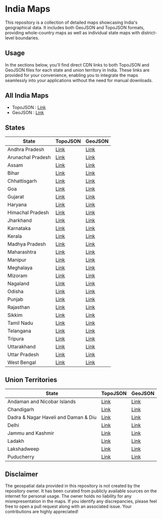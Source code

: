 # India Maps
This repository is a collection of detailed maps showcasing India's geographical data. It includes both GeoJSON and TopoJSON formats, providing whole-country maps as well as individual state maps with district-level boundaries.

## Usage

In the sections below, you'll find direct CDN links to both TopoJSON and GeoJSON files for each state and union territory in India. These links are provided for your convenience, enabling you to integrate the maps seamlessly into your applications without the need for manual downloads.

## All India Maps

- TopoJSON : [Link](https://cdn.jsdelivr.net/gh/udit-001/india-maps-data@b4c0c1e/topojson/india.json)
- GeoJSON : [Link](https://cdn.jsdelivr.net/gh/udit-001/india-maps-data@b4c0c1e/geojson/india.geojson)

## States

| State             | TopoJSON                                                                                       | GeoJSON                                                                                       |
|-------------------|-------------------------------------------------------------------------------------------------|-----------------------------------------------------------------------------------------------|
| Andhra Pradesh    | [Link](https://cdn.jsdelivr.net/gh/udit-001/india-maps-data@b4c0c1e/topojson/states/andhra-pradesh.json)     | [Link](https://cdn.jsdelivr.net/gh/udit-001/india-maps-data@b4c0c1e/geojson/states/andhra-pradesh.geojson)   |
| Arunachal Pradesh | [Link](https://cdn.jsdelivr.net/gh/udit-001/india-maps-data@b4c0c1e/topojson/states/arunachal-pradesh.json)  | [Link](https://cdn.jsdelivr.net/gh/udit-001/india-maps-data@b4c0c1e/geojson/states/arunachal-pradesh.geojson)|
| Assam             | [Link](https://cdn.jsdelivr.net/gh/udit-001/india-maps-data@b4c0c1e/topojson/states/assam.json)              | [Link](https://cdn.jsdelivr.net/gh/udit-001/india-maps-data@b4c0c1e/geojson/states/assam.geojson)           |
| Bihar             | [Link](https://cdn.jsdelivr.net/gh/udit-001/india-maps-data@b4c0c1e/topojson/states/bihar.json)              | [Link](https://cdn.jsdelivr.net/gh/udit-001/india-maps-data@b4c0c1e/geojson/states/bihar.geojson)           |
| Chhattisgarh      | [Link](https://cdn.jsdelivr.net/gh/udit-001/india-maps-data@b4c0c1e/topojson/states/chhattisgarh.json)       | [Link](https://cdn.jsdelivr.net/gh/udit-001/india-maps-data@b4c0c1e/geojson/states/chhattisgarh.geojson)    |
| Goa               | [Link](https://cdn.jsdelivr.net/gh/udit-001/india-maps-data@b4c0c1e/topojson/states/goa.json)                | [Link](https://cdn.jsdelivr.net/gh/udit-001/india-maps-data@b4c0c1e/geojson/states/goa.geojson)             |
| Gujarat           | [Link](https://cdn.jsdelivr.net/gh/udit-001/india-maps-data@b4c0c1e/topojson/states/gujarat.json)            | [Link](https://cdn.jsdelivr.net/gh/udit-001/india-maps-data@b4c0c1e/geojson/states/gujarat.geojson)         |
| Haryana           | [Link](https://cdn.jsdelivr.net/gh/udit-001/india-maps-data@b4c0c1e/topojson/states/haryana.json)            | [Link](https://cdn.jsdelivr.net/gh/udit-001/india-maps-data@b4c0c1e/geojson/states/haryana.geojson)         |
| Himachal Pradesh  | [Link](https://cdn.jsdelivr.net/gh/udit-001/india-maps-data@b4c0c1e/topojson/states/himachal-pradesh.json)   | [Link](https://cdn.jsdelivr.net/gh/udit-001/india-maps-data@b4c0c1e/geojson/states/himachal-pradesh.geojson)|
| Jharkhand         | [Link](https://cdn.jsdelivr.net/gh/udit-001/india-maps-data@b4c0c1e/topojson/states/jharkhand.json)          | [Link](https://cdn.jsdelivr.net/gh/udit-001/india-maps-data@b4c0c1e/geojson/states/jharkhand.geojson)       |
| Karnataka         | [Link](https://cdn.jsdelivr.net/gh/udit-001/india-maps-data@b4c0c1e/topojson/states/karnataka.json)          | [Link](https://cdn.jsdelivr.net/gh/udit-001/india-maps-data@b4c0c1e/geojson/states/karnataka.geojson)       |
| Kerala            | [Link](https://cdn.jsdelivr.net/gh/udit-001/india-maps-data@b4c0c1e/topojson/states/kerala.json)             | [Link](https://cdn.jsdelivr.net/gh/udit-001/india-maps-data@b4c0c1e/geojson/states/kerala.geojson)          |
| Madhya Pradesh    | [Link](https://cdn.jsdelivr.net/gh/udit-001/india-maps-data@b4c0c1e/topojson/states/madhya-pradesh.json)     | [Link](https://cdn.jsdelivr.net/gh/udit-001/india-maps-data@b4c0c1e/geojson/states/madhya-pradesh.geojson) |
| Maharashtra       | [Link](https://cdn.jsdelivr.net/gh/udit-001/india-maps-data@b4c0c1e/topojson/states/maharashtra.json)        | [Link](https://cdn.jsdelivr.net/gh/udit-001/india-maps-data@b4c0c1e/geojson/states/maharashtra.geojson)    |
| Manipur           | [Link](https://cdn.jsdelivr.net/gh/udit-001/india-maps-data@b4c0c1e/topojson/states/manipur.json)            | [Link](https://cdn.jsdelivr.net/gh/udit-001/india-maps-data@b4c0c1e/geojson/states/manipur.geojson)        |
| Meghalaya         | [Link](https://cdn.jsdelivr.net/gh/udit-001/india-maps-data@b4c0c1e/topojson/states/meghalaya.json)          | [Link](https://cdn.jsdelivr.net/gh/udit-001/india-maps-data@b4c0c1e/geojson/states/meghalaya.geojson)      |
| Mizoram           | [Link](https://cdn.jsdelivr.net/gh/udit-001/india-maps-data@b4c0c1e/topojson/states/mizoram.json)            | [Link](https://cdn.jsdelivr.net/gh/udit-001/india-maps-data@b4c0c1e/geojson/states/mizoram.geojson)        |
| Nagaland          | [Link](https://cdn.jsdelivr.net/gh/udit-001/india-maps-data@b4c0c1e/topojson/states/nagaland.json)           | [Link](https://cdn.jsdelivr.net/gh/udit-001/india-maps-data@b4c0c1e/geojson/states/nagaland.geojson)       |
| Odisha            | [Link](https://cdn.jsdelivr.net/gh/udit-001/india-maps-data@b4c0c1e/topojson/states/odisha.json)             | [Link](https://cdn.jsdelivr.net/gh/udit-001/india-maps-data@b4c0c1e/geojson/states/odisha.geojson)         |
| Punjab            | [Link](https://cdn.jsdelivr.net/gh/udit-001/india-maps-data@b4c0c1e/topojson/states/punjab.json)             | [Link](https://cdn.jsdelivr.net/gh/udit-001/india-maps-data@b4c0c1e/geojson/states/punjab.geojson)         |
| Rajasthan         | [Link](https://cdn.jsdelivr.net/gh/udit-001/india-maps-data@b4c0c1e/topojson/states/rajasthan.json)          | [Link](https://cdn.jsdelivr.net/gh/udit-001/india-maps-data@b4c0c1e/geojson/states/rajasthan.geojson)      |
| Sikkim            | [Link](https://cdn.jsdelivr.net/gh/udit-001/india-maps-data@b4c0c1e/topojson/states/sikkim.json)             | [Link](https://cdn.jsdelivr.net/gh/udit-001/india-maps-data@b4c0c1e/geojson/states/sikkim.geojson)         |
| Tamil Nadu        | [Link](https://cdn.jsdelivr.net/gh/udit-001/india-maps-data@b4c0c1e/topojson/states/tamil-nadu.json)         | [Link](https://cdn.jsdelivr.net/gh/udit-001/india-maps-data@b4c0c1e/geojson/states/tamil-nadu.geojson)     |
| Telangana         | [Link](https://cdn.jsdelivr.net/gh/udit-001/india-maps-data@b4c0c1e/topojson/states/telangana.json)          | [Link](https://cdn.jsdelivr.net/gh/udit-001/india-maps-data@b4c0c1e/geojson/states/telangana.geojson)      |
| Tripura           | [Link](https://cdn.jsdelivr.net/gh/udit-001/india-maps-data@b4c0c1e/topojson/states/tripura.json)            | [Link](https://cdn.jsdelivr.net/gh/udit-001/india-maps-data@b4c0c1e/geojson/states/tripura.geojson)        |
| Uttarakhand       | [Link](https://cdn.jsdelivr.net/gh/udit-001/india-maps-data@b4c0c1e/topojson/states/uttarakhand.json)        | [Link](https://cdn.jsdelivr.net/gh/udit-001/india-maps-data@b4c0c1e/geojson/states/uttarakhand.geojson)    |
| Uttar Pradesh     | [Link](https://cdn.jsdelivr.net/gh/udit-001/india-maps-data@b4c0c1e/topojson/states/uttar-pradesh.json)      | [Link](https://cdn.jsdelivr.net/gh/udit-001/india-maps-data@b4c0c1e/geojson/states/uttar-pradesh.geojson)  |
| West Bengal       | [Link](https://cdn.jsdelivr.net/gh/udit-001/india-maps-data@b4c0c1e/topojson/states/west-bengal.json)        | [Link](https://cdn.jsdelivr.net/gh/udit-001/india-maps-data@b4c0c1e/geojson/states/west-bengal.geojson)    |





## Union Territories

| State                                       | TopoJSON | GeoJSON |
|---------------------------------------------|----------|---------|
| Andaman and Nicobar Islands                | [Link](https://cdn.jsdelivr.net/gh/udit-001/india-maps-data@b4c0c1e/topojson/states/andaman-and-nicobar-islands.json) | [Link](https://cdn.jsdelivr.net/gh/udit-001/india-maps-data@b4c0c1e/geojson/states/andaman-and-nicobar-islands.geojson) |
| Chandigarh                                  | [Link](https://cdn.jsdelivr.net/gh/udit-001/india-maps-data@b4c0c1e/topojson/states/chandigarh.geojson) | [Link](https://cdn.jsdelivr.net/gh/udit-001/india-maps-data@b4c0c1e/geojson/states/chandigarh.geojson) |
| Dadra & Nagar Haveli and Daman & Diu | [Link](https://cdn.jsdelivr.net/gh/udit-001/india-maps-data@b4c0c1e/topojson/states/dnh-and-dd.json) | [Link](https://cdn.jsdelivr.net/gh/udit-001/india-maps-data@b4c0c1e/geojson/states/dnh-and-dd.geojson) |
| Delhi                                       | [Link](https://cdn.jsdelivr.net/gh/udit-001/india-maps-data@b4c0c1e/topojson/states/delhi.geojson) | [Link](https://cdn.jsdelivr.net/gh/udit-001/india-maps-data@b4c0c1e/geojson/states/delhi.geojson) |
| Jammu and Kashmir | [Link](https://cdn.jsdelivr.net/gh/udit-001/india-maps-data@b4c0c1e/topojson/states/jammu-and-kashmir.json)  | [Link](https://cdn.jsdelivr.net/gh/udit-001/india-maps-data@b4c0c1e/geojson/states/jammu-and-kashmir.geojson) |
| Ladakh | [Link](https://cdn.jsdelivr.net/gh/udit-001/india-maps-data@b4c0c1e/topojson/states/ladakh.json)  | [Link](https://cdn.jsdelivr.net/gh/udit-001/india-maps-data@b4c0c1e/geojson/states/ladakh.geojson)|
| Lakshadweep                                 | [Link](https://cdn.jsdelivr.net/gh/udit-001/india-maps-data@b4c0c1e/topojson/states/lakshadweep.geojson) | [Link](https://cdn.jsdelivr.net/gh/udit-001/india-maps-data@b4c0c1e/geojson/states/lakshadweep.geojson) |
| Puducherry                                  | [Link](https://cdn.jsdelivr.net/gh/udit-001/india-maps-data@b4c0c1e/topojson/states/puducherry.geojson) | [Link](https://cdn.jsdelivr.net/gh/udit-001/india-maps-data@b4c0c1e/geojson/states/puducherry.geojson) |

## Disclaimer

The geospatial data provided in this repository is not created by the repository owner. It has been curated from publicly available sources on the internet for personal usage. The owner holds no liability for any misrepresentation in the maps. If you identify any discrepancies, please feel free to open a pull request along with an associated issue. Your contributions are highly appreciated!
